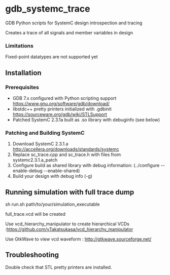 # gdb_systemc_trace
GDB Python scripts for SystemC design introspection and tracing

Creates a trace of all signals and member variables in design


### Limitations
Fixed-point datatypes are not supported yet


## Installation

### Prerequisites
* GDB 7.x configured with Python scripting support https://www.gnu.org/software/gdb/download/
* libstdc++ pretty printers initialized with .gdbinit https://sourceware.org/gdb/wiki/STLSupport
* Patched SystemC 2.3.1a built as .so library with debuginfo (see below)

### Patching and Building SystemC 
1. Download SystemC 2.3.1.a http://accellera.org/downloads/standards/systemc
2. Replace sc_trace.cpp and sc_trace.h with files from systemc2.3.1.a_patch 
3. Configure build as shared library with debug information:
    (../configure --enable-debug --enable-shared)
4. Build your design with debug info (-g)

## Running simulation with full trace dump

sh run.sh path/to/your/simulation_executable

full_trace.vcd will be created

Use vcd_hierarchy_manipulator to create hierarchical VCDs :https://github.com/yTakatsukasa/vcd_hierarchy_manipulator

Use GtkWave to view vcd waveform : http://gtkwave.sourceforge.net/

## Troubleshooting

Double check that STL pretty printers are installed. 

